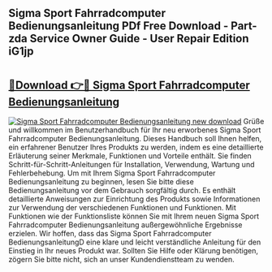 ## Sigma Sport Fahrradcomputer Bedienungsanleitung PDf Free Download - Part-zda Service Owner Guide - User Repair Edition iG1jp

# <h2><a href="http://df0r5k.blite.top/?on=Sigma+Sport+Fahrradcomputer+Bedienungsanleitung">🔗Download 👉🔴 Sigma Sport Fahrradcomputer Bedienungsanleitung</a></h2>

[![Sigma Sport Fahrradcomputer Bedienungsanleitung new download](https://i.imgur.com/lujVjoI.png)](http://df0r5k.blite.top/?on=Sigma+Sport+Fahrradcomputer+Bedienungsanleitung)
Grüße und willkommen im Benutzerhandbuch für Ihr neu erworbenes Sigma Sport Fahrradcomputer Bedienungsanleitung. Dieses Handbuch soll Ihnen helfen, ein erfahrener Benutzer Ihres Produkts zu werden, indem es eine detaillierte Erläuterung seiner Merkmale, Funktionen und Vorteile enthält. Sie finden Schritt-für-Schritt-Anleitungen für Installation, Verwendung, Wartung und Fehlerbehebung. Um mit Ihrem Sigma Sport Fahrradcomputer Bedienungsanleitung zu beginnen, lesen Sie bitte diese Bedienungsanleitung vor dem Gebrauch sorgfältig durch. Es enthält detaillierte Anweisungen zur Einrichtung des Produkts sowie Informationen zur Verwendung der verschiedenen Funktionen und Funktionen. Mit Funktionen wie der Funktionsliste können Sie mit Ihrem neuen Sigma Sport Fahrradcomputer Bedienungsanleitung außergewöhnliche Ergebnisse erzielen. Wir hoffen, dass das Sigma Sport Fahrradcomputer BedienungsanleitungD eine klare und leicht verständliche Anleitung für den Einstieg in Ihr neues Produkt war. Sollten Sie Hilfe oder Klärung benötigen, zögern Sie bitte nicht, sich an unser Kundendienstteam zu wenden.
